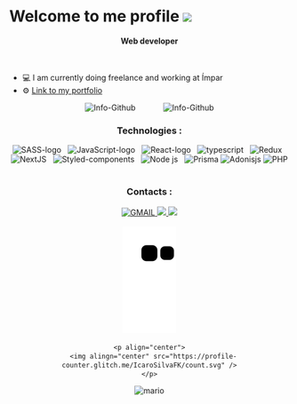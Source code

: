<h1 > Welcome to me profile <img src="https://raw.githubusercontent.com/kaueMarques/kaueMarques/master/hi.gif" width="30px" /></h1>
<div align="center">
  <b>Web developer</b>
</div>
<br/>
<br/>
<ul>
  <li>💻 I am currently doing freelance and working at Ímpar</li>
  <li>⚙ <a href="https://icaro.fun" target="_blanck">Link to my portfolio</a></li>

</ul>

<div align="center">
  <img alt="Info-Github" src="http://github-readme-stats.vercel.app/api?username=IcaroSilvaFK&show_icons=true&theme=ocean_dark&include_all_commits=true&count_private=true&title_color=d81b60" height="200">  &emsp;&emsp;&emsp;
  <img alt="Info-Github" src="http://github-readme-stats.vercel.app/api/top-langs/?username=IcaroSilvaFK&layout-compact&langs_count-16&theme=ocean_dark&title_color=d81b60" width="245">
 
<div/>
  <h3>Technologies :</h3>
<div>
  <img alt="SASS-logo" src="https://img.shields.io/badge/Sass-CC6699?style=for-the-badge&logo=sass&logoColor=white" />
    &nbsp;
  <img alt="JavaScript-logo" src="https://img.shields.io/badge/JavaScript-F7DF1E?style=for-the-badge&logo=javascript&logoColor=black" />
    &nbsp;
  <img alt="React-logo" src="https://img.shields.io/badge/React-20232A?style=for-the-badge&logo=react&logoColor=61DAFB"/>
    &nbsp;
  <img  alt="typescript" src="https://img.shields.io/badge/TypeScript-007ACC?style=for-the-badge&logo=typescript&logoColor=white" />
   &nbsp;
  <img alt="Redux" src="https://img.shields.io/badge/Redux-593D88?style=for-the-badge&logo=redux&logoColor=white" />
    &nbsp;
  <img alt="NextJS" src="https://img.shields.io/badge/next.js-000000?style=for-the-badge&logo=nextdotjs&logoColor=white"/>
  &nbsp;
 <img alt="Styled-components" src="https://img.shields.io/badge/styled--components-DB7093?style=for-the-badge&logo=styled-components&logoColor=white"/>
  &nbsp;
 <img alt="Node js" src="https://img.shields.io/badge/Node.js-339933?style=for-the-badge&logo=nodedotjs&logoColor=white"/>
  &nbsp;
<img alt="Prisma" src="https://img.shields.io/badge/Prisma-3982CE?style=for-the-badge&logo=Prisma&logoColor=white"/>
<img alt="Adonisjs" src="https://img.shields.io/badge/adonis%20js-220052?style=for-the-badge&logo=adonisjs&logoColor=white" />
<img alt="PHP" src="https://img.shields.io/badge/PHP-777BB4?style=for-the-badge&logo=php&logoColor=white" />
</div>
  <br/>
<div align="center">
  <h3>Contacts :</h3>
<div/>

<div>
 <a href="mailto:icarovsilva1@gmail.com" target="_blanck">
    <img src="https://img.shields.io/badge/Gmail-D14836?style=for-the-badge&logo=gmail&logoColor=white" alt="GMAIL"/>
 </a>
  <a href="https://www.linkedin.com/in/icaro-vieira-front-end/" target="_blanck">
    <img src="https://img.shields.io/badge/LinkedIn-0077B5?style=for-the-badge&logo=linkedin&logoColor=white"/> 
  </a>
  <a href="tel:62998358542">
    <img src="https://img.shields.io/badge/WhatsApp-25D366?style=for-the-badge&logo=whatsapp&logoColor=white"/> 
   </a>
</div>
  <br/>
  <div align="center">
     <img src="https://github.com/IcaroSilvaFK/IcaroSilvaFK/blob/output/github-contribution-grid-snake.svg" />
  </div>
    
     <p align="center"> 
      <img alingn="center" src="https://profile-counter.glitch.me/IcaroSilvaFK/count.svg" />
    </p>
  
  ![mario](https://user-images.githubusercontent.com/86238635/158221937-9a765567-7f7e-423e-b215-73d09c22e604.png)
  
